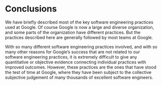 # Conclusions

We have briefly described most of the key software engineering practices used at Google. Of course Google is now a large and diverse organization, and some parts of the organization have different practices. But the practices described here are generally followed by most teams at Google.

With so many different software engineering practices involved, and with so many other reasons for Google’s success that are not related to our software engineering practices, it is extremely difficult to give any quantitative or objective evidence connecting individual practices with improved outcomes. However, these practices are the ones that have stood the test of time at Google, where they have been subject to the collective subjective judgement of many thousands of excellent software engineers.

